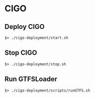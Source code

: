 # CIGO

## Deploy CIGO
```
$> ./cigo-deployment/start.sh
```

## Stop CIGO
``` 
$> ./cigo-deployment/stop.sh
```


## Run GTFSLoader
``` 
$> ./cigo-deployment/scripts/runGTFS.sh

